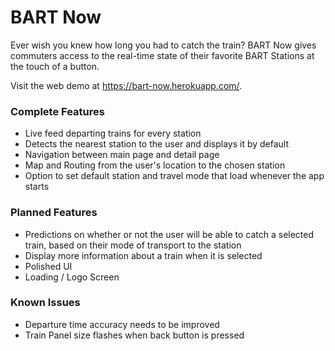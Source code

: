 # BART Now

Ever wish you knew how long you had to catch the train? BART Now gives commuters access to the real-time state of their favorite BART Stations at the touch of a button.

Visit the web demo at https://bart-now.herokuapp.com/.

### Complete Features

* Live feed departing trains for every station
* Detects the nearest station to the user and displays it by default
* Navigation between main page and detail page
* Map and Routing from the user's location to the chosen station
* Option to set default station and travel mode that load whenever the app starts

### Planned Features

* Predictions on whether or not the user will be able to catch a selected train, based on their mode of transport to the station
* Display more information about a train when it is selected
* Polished UI
* Loading / Logo Screen

### Known Issues

* Departure time accuracy needs to be improved
* Train Panel size flashes when back button is pressed
